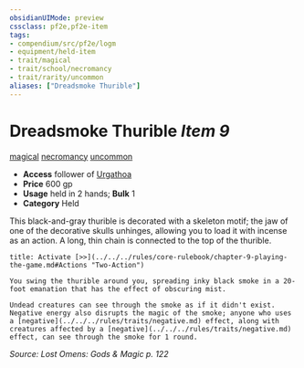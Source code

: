 ```yaml
---
obsidianUIMode: preview
cssclass: pf2e,pf2e-item
tags:
- compendium/src/pf2e/logm
- equipment/held-item
- trait/magical
- trait/school/necromancy
- trait/rarity/uncommon
aliases: ["Dreadsmoke Thurible"]
---
```

# Dreadsmoke Thurible *Item 9*  
[magical](magical.md)  [necromancy](necromancy.md)  [uncommon](uncommon.md)  

- **Access** follower of [Urgathoa](../../setting/deities/urgathoa.md)
- **Price** 600 gp
- **Usage** held in 2 hands; **Bulk** 1
- **Category** Held

This black-and-gray thurible is decorated with a skeleton motif; the jaw of one of the decorative skulls unhinges, allowing you to load it with incense as an action. A long, thin chain is connected to the top of the thurible.

```ad-embed-ability
title: Activate [>>](../../../rules/core-rulebook/chapter-9-playing-the-game.md#Actions "Two-Action")

You swing the thurible around you, spreading inky black smoke in a 20-foot emanation that has the effect of obscuring mist.

Undead creatures can see through the smoke as if it didn't exist. Negative energy also disrupts the magic of the smoke; anyone who uses a [negative](../../../rules/traits/negative.md) effect, along with creatures affected by a [negative](../../../rules/traits/negative.md) effect, can see through the smoke for 1 round.
```

*Source: Lost Omens: Gods & Magic p. 122*
